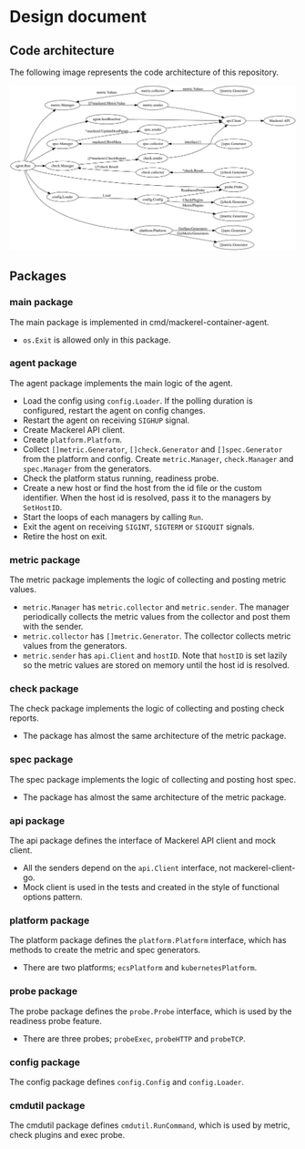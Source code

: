 # Design document
## Code architecture
The following image represents the code architecture of this repository.

![](architecture.svg "mackerel-container-agent architecture")

## Packages
### main package
The main package is implemented in cmd/mackerel-container-agent.

- `os.Exit` is allowed only in this package.

### agent package
The agent package implements the main logic of the agent.

- Load the config using `config.Loader`. If the polling duration is configured,
  restart the agent on config changes.
- Restart the agent on receiving `SIGHUP` signal.
- Create Mackerel API client.
- Create `platform.Platform`.
- Collect `[]metric.Generator`, `[]check.Generator` and `[]spec.Generator` from
  the platform and config. Create `metric.Manager`, `check.Manager` and
  `spec.Manager` from the generators.
- Check the platform status running, readiness probe.
- Create a new host or find the host from the id file or the custom identifier.
  When the host id is resolved, pass it to the managers by `SetHostID`.
- Start the loops of each managers by calling `Run`.
- Exit the agent on receiving `SIGINT`, `SIGTERM` or `SIGQUIT` signals.
- Retire the host on exit.

### metric package
The metric package implements the logic of collecting and posting metric values.

- `metric.Manager` has `metric.collector` and `metric.sender`. The manager
  periodically collects the metric values from the collector and post them with
  the sender.
- `metric.collector` has `[]metric.Generator`. The collector collects metric
  values from the generators.
- `metric.sender` has `api.Client` and `hostID`. Note that `hostID` is set
  lazily so the metric values are stored on memory until the host id is
  resolved.

### check package
The check package implements the logic of collecting and posting check reports.

- The package has almost the same architecture of the metric package.

### spec package
The spec package implements the logic of collecting and posting host spec.

- The package has almost the same architecture of the metric package.

### api package
The api package defines the interface of Mackerel API client and mock client.

- All the senders depend on the `api.Client` interface, not mackerel-client-go.
- Mock client is used in the tests and created in the style of functional
  options pattern.

### platform package
The platform package defines the `platform.Platform` interface, which has
methods to create the metric and spec generators.

- There are two platforms; `ecsPlatform` and `kubernetesPlatform`.

### probe package
The probe package defines the `probe.Probe` interface, which is used by the
readiness probe feature.

- There are three probes; `probeExec`, `probeHTTP` and `probeTCP`.

### config package
The config package defines `config.Config` and `config.Loader`.

### cmdutil package
The cmdutil package defines `cmdutil.RunCommand`, which is used by metric, check
plugins and exec probe.
